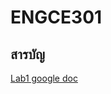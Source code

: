 # ENGCE301

## สารบัญ

[Lab1 google doc]([https://pages.github.com/](https://docs.google.com/document/d/1gkLnfeXekr0ZbUlyWLZ_KKrZ7Zg4TYVnIq0Cu0AMVFI/edit?usp=sharing))
